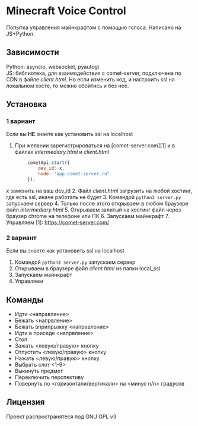 # Minecraft Voice Control
Попытка управления майнкрафтом с помощью голоса. Написано на JS+Python.

## Зависимости
Python: asyncio, websocket, pyautogi  
JS: библиотека, для взаимодействия с comet-server, подключена по CDN в файле *client.html*.
Но если изменить код, и настроить ssl на локальном хосте, то можно обойтись и без нее.

## Установка
### 1 вариант
Если вы **НЕ** знаете как установить ssl на localhost

1. При желании зарегистрироваться на [comet-server.com][1] и в файлах *intermediary.html* и *client.html*
```js
        cometApi.start({
            dev_id: x,
            node: "app.comet-server.ru"
        });
```
x заменить на ваш dev_id
2. Файл *client.html* загрузить на любой хостинг, где есть ssl, иначе работать не будет
3. Командой `python3 server.py` запускаем сервер
4. Только после этого открываем в любом браузере файл *intermediary.html*
5. Открываем залитый на хостинг файл через браузер chrome на телефоне или ПК
6. Запускаем майнкрафт
7. Управляем
[1]: https://comet-server.com/

### 2 вариант
Если вы знаете как установить ssl на localhost

1. Командой `python3 server.py` запускаем сервер
2. Открываем в браузере файл *client.html* из папки local_ssl
3. Запускаем майнкрафт
4. Управляем

## Команды
* Идти <направление>
* Бежать <напрвление>
* Бежать вприпрыжку <направление>
* Идти в приседе <напрвление>
* Стоп
* Зажать <левую/правую> кнопку
* Отпустить <левую/правую> кнопку
* Нажать <левую/правую> кнопку
* Выбрать слот <1-9>
* Выкинуть предмет
* Переключить перспективу
* Повернуть по <горизонтали/вертикали> на <минус n/n> градусов

## Лицензия
Проект распространятеся под GNU GPL v3
